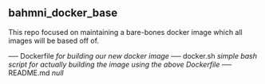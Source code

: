 ## bahmni_docker_base

This repo focused on maintaining a bare-bones docker image which all images will be based off of.

── Dockerfile
   _for building our new docker image_
── docker.sh
   _simple bash script for actually building the image using the above Dockerfile_
── README.md
   _null_